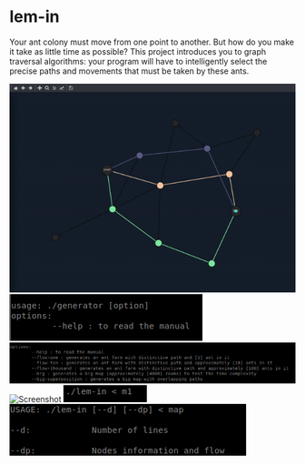 # lem-in
Your ant colony must move from one point to another. But how do you make it take as little time as possible?
This project introduces you to graph traversal algorithms: your program will have to intelligently select the precise paths and movements that must be taken by these ants.

![Screenshot](src/lemin.gif)
![Screenshot](libft/genusg.png)
![Screenshot](libft/genusg2.png)
![Screenshot](libft/genusg3.png)
![Screenshot](libft/lemusg.png)
![Screenshot](libft/lemusg2.png)
